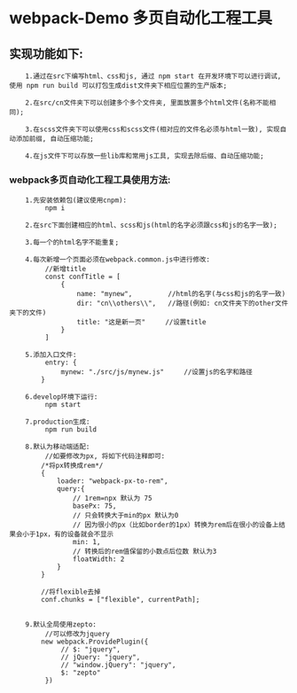 webpack-Demo
多页自动化工程工具
================

实现功能如下:
----------------
        1.通过在src下编写html、css和js, 通过 npm start 在开发环境下可以进行调试, 使用 npm run build 可以打包生成dist文件夹下相应位置的生产版本;

        2.在src/cn文件夹下可以创建多个多个文件夹, 里面放置多个html文件(名称不能相同);

        3.在scss文件夹下可以使用css和scss文件(相对应的文件名必须与html一致), 实现自动添加前缀, 自动压缩功能;

        4.在js文件下可以存放一些lib库和常用js工具, 实现去除后缀、自动压缩功能;

### webpack多页自动化工程工具使用方法:

        1.先安装依赖包(建议使用cnpm):
             npm i 

        2.在src下面创建相应的html、scss和js(html的名字必须跟css和js的名字一致);

        3.每一个的html名字不能重复;

        4.每次新增一个页面必须在webpack.common.js中进行修改:
             //新增title
             const confTitle = [
                 {
                     name: "mynew",         //html的名字(与css和js的名字一致)
                     dir: "cn\\others\\",   //路径(例如: cn文件夹下的other文件夹下的文件)
                     title: "这是新一页"     //设置title
                 }
             ] 

        5.添加入口文件:
             entry: {
                 mynew: "./src/js/mynew.js"     //设置js的名字和路径
            } 

        6.develop环境下运行:
             npm start 

        7.production生成:
             npm run build 

        8.默认为移动端适配:
             //如要修改为px, 将如下代码注释即可:
            /*将px转换成rem*/
            {
                loader: "webpack-px-to-rem",
                query:{
                    // 1rem=npx 默认为 75
                    basePx: 75,
                    // 只会转换大于min的px 默认为0
                    // 因为很小的px（比如border的1px）转换为rem后在很小的设备上结果会小于1px，有的设备就会不显示
                    min: 1,
                    // 转换后的rem值保留的小数点后位数 默认为3
                    floatWidth: 2
                }
            }

            //将flexible去掉
            conf.chunks = ["flexible", currentPath];
             

        9.默认全局使用zepto:
             //可以修改为jquery
            new webpack.ProvidePlugin({
                 // $: "jquery",
                 // jQuery: "jquery",
                 // "window.jQuery": "jquery",
                 $: "zepto"
             }) 